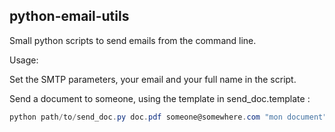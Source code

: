 ## python-email-utils
Small python scripts to send emails from the command line.


Usage:

Set the SMTP parameters, your email and your full name in the script.

Send a document to someone, using the template in send_doc.template :
```Powershell
python path/to/send_doc.py doc.pdf someone@somewhere.com "mon document"
```
